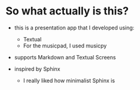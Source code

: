 # So what actually is this?

- this is a presentation app that I developed using:
    - Textual
    - For the musicpad, I used musicpy

- supports Markdown and Textual Screens

- inspired by Sphinx
    - I really liked how minimalist Sphinx is
